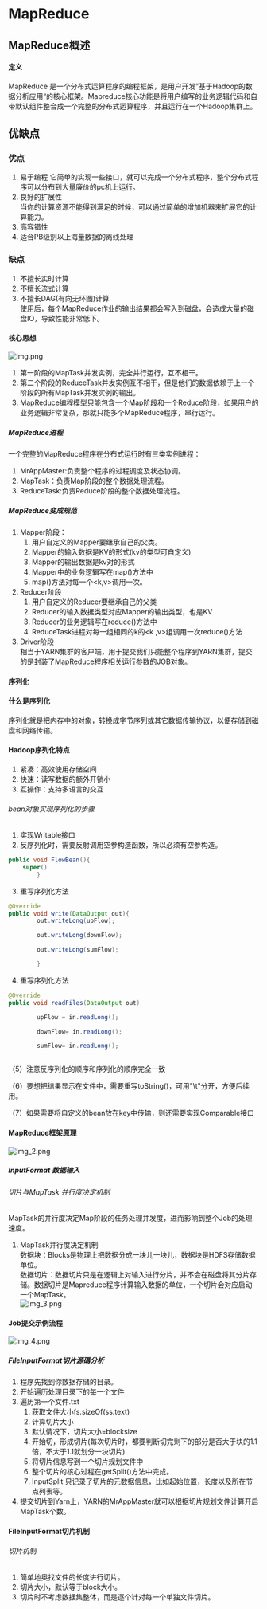 # MapReduce  
## MapReduce概述  
#### 定义  
MapReduce 是一个分布式运算程序的编程框架，是用户开发”基于Hadoop的数据分析应用“的核心框架。Mapreduce核心功能是将用户编写的业务逻辑代码和自带默认组件整合成一个完整的分布式运算程序，并且运行在一个Hadoop集群上。  
## 优缺点  
### 优点  
1) 易于编程
它简单的实现一些接口，就可以完成一个分布式程序，整个分布式程序可以分布到大量廉价的pc机上运行。
2) 良好的扩展性  
当你的计算资源不能得到满足的时候，可以通过简单的增加机器来扩展它的计算能力。
3) 高容错性
4) 适合PB级别以上海量数据的离线处理
### 缺点  
1) 不擅长实时计算
2) 不擅长流式计算
3) 不擅长DAG(有向无环图)计算  
使用后，每个MapReduce作业的输出结果都会写入到磁盘，会造成大量的磁盘IO，导致性能非常低下。 
#### 核心思想  
![img.png](img.png)  
1) 第一阶段的MapTask并发实例，完全并行运行，互不相干。
2) 第二个阶段的ReduceTask并发实例互不相干，但是他们的数据依赖于上一个阶段的所有MapTask并发实例的输出。  
3) MapReduce编程模型只能包含一个Map阶段和一个Reduce阶段，如果用户的业务逻辑非常复杂，那就只能多个MapReduce程序，串行运行。  
##### MapReduce进程  
一个完整的MapReduce程序在分布式运行时有三类实例进程：
1) MrAppMaster:负责整个程序的过程调度及状态协调。  
2) MapTask：负责Map阶段的整个数据处理流程。
3) ReduceTask:负责Reduce阶段的整个数据处理流程。  
##### MapReduce变成规范  
1) Mapper阶段：
   1) 用户自定义的Mapper要继承自己的父类。
   2) Mapper的输入数据是KV的形式(kv的类型可自定义)
   3) Mapper的输出数据是kv对的形式
   4) Mapper中的业务逻辑写在map()方法中
   5) map()方法对每一个<k,v>调用一次。
2) Reducer阶段
   1) 用户自定义的Reducer要继承自己的父类
   2) Reducer的输入数据类型对应Mapper的输出类型，也是KV
   3) Reducer的业务逻辑写在reduce()方法中
   4) ReduceTask进程对每一组相同的k的<k ,v>组调用一次reduce()方法
3) Driver阶段  
    相当于YARN集群的客户端，用于提交我们只能整个程序到YARN集群，提交的是封装了MapReduce程序相关运行参数的JOB对象。   


#### 序列化  
#### 什么是序列化  
   序列化就是把内存中的对象，转换成字节序列或其它数据传输协议，以便存储到磁盘和网络传输。  
#### Hadoop序列化特点  
1) 紧凑：高效使用存储空间
2) 快速：读写数据的额外开销小
3) 互操作：支持多语言的交互  
###### bean对象实现序列化的步骤  
1) 实现Writable接口  
2) 反序列化时，需要反射调用空参构造函数，所以必须有空参构造。
```java
public void FlowBean(){
    super()
        }
```
3) 重写序列化方法
```java
@Override
public void write(DataOutput out){
        out.writeLong(upFlow);

        out.writeLong(downFlow);

        out.writeLong(sumFlow);

        }
```      
4) 重写序列化方法
```java
@Override
public void readFiles(DataOutput out)

        upFlow = in.readLong();

        downFlow= in.readLong();

        sumFlow= in.readLong();



```  
（5）注意反序列化的顺序和序列化的顺序完全一致

（6）要想把结果显示在文件中，需要重写toString()，可用"\t"分开，方便后续用。

（7）如果需要将自定义的bean放在key中传输，则还需要实现Comparable接口  
#### MapReduce框架原理  
![img_2.png](img_2.png)  
##### InputFormat 数据输入
###### 切片与MapTask 并行度决定机制  
MapTask的并行度决定Map阶段的任务处理并发度，进而影响到整个Job的处理速度。  
1) MapTask并行度决定机制  
数据块：Blocks是物理上把数据分成一块儿一块儿，数据块是HDFS存储数据单位。  
数据切片：数据切片只是在逻辑上对输入进行分片，并不会在磁盘将其分片存储。数据切片是Mapreduce程序计算输入数据的单位，一个切片会对应启动一个MapTask。  
![img_3.png](img_3.png)    
#### Job提交示例流程  
![img_4.png](img_4.png)  
##### FileInputFormat切片源碼分析  
1) 程序先找到你数据存储的目录。
2) 开始遍历处理目录下的每一个文件
3) 遍历第一个文件.txt   
   1) 获取文件大小fs.sizeOf(ss.text)
   2) 计算切片大小
   3) 默认情况下，切片大小=blocksize
   4) 开始切，形成切片(每次切片时，都要判断切完剩下的部分是否大于块的1.1倍，不大于1.1就划分一块切片) 
   5) 将切片信息写到一个切片规划文件中
   6) 整个切片的核心过程在getSplit()方法中完成。
   7) InputSplit 只记录了切片的元数据信息，比如起始位置，长度以及所在节点列表等。
4) 提交切片到Yarn上，YARN的MrAppMaster就可以根据切片规划文件计算开启MapTask个数。
#### FileInputFormat切片机制  
######  切片机制  
1)  简单地奥找文件的长度进行切片。 
2) 切片大小，默认等于block大小。  
3) 切片时不考虑数据集整体，而是逐个针对每一个单独文件切片。  






